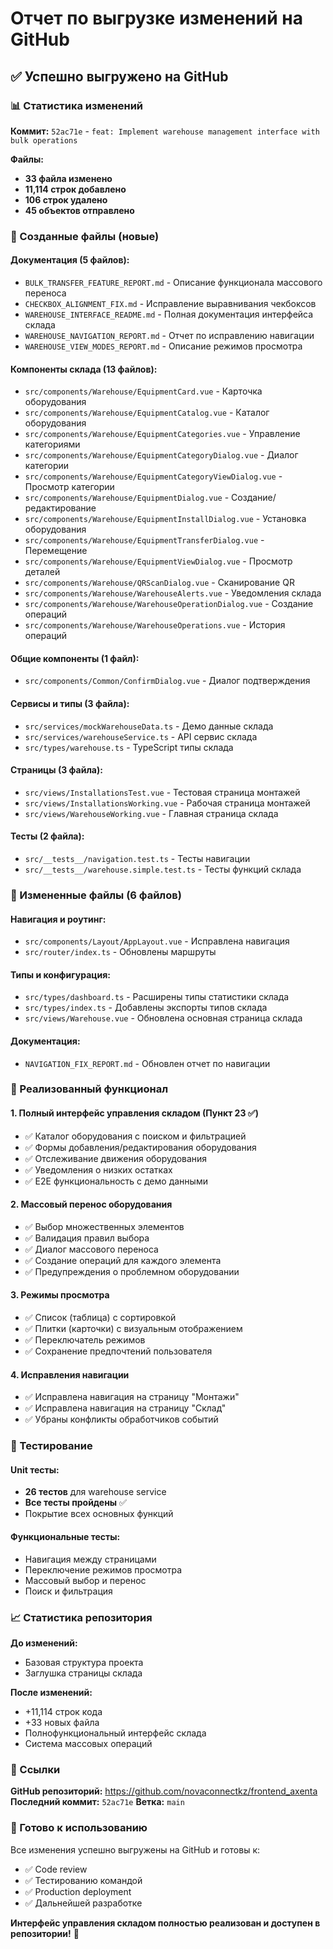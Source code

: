 # Отчет по выгрузке изменений на GitHub

## ✅ Успешно выгружено на GitHub

### 📊 Статистика изменений

**Коммит:** `52ac71e` - `feat: Implement warehouse management interface with bulk operations`

**Файлы:**
- **33 файла изменено**
- **11,114 строк добавлено**
- **106 строк удалено**
- **45 объектов отправлено**

### 📁 Созданные файлы (новые)

#### Документация (5 файлов):
- `BULK_TRANSFER_FEATURE_REPORT.md` - Описание функционала массового переноса
- `CHECKBOX_ALIGNMENT_FIX.md` - Исправление выравнивания чекбоксов
- `WAREHOUSE_INTERFACE_README.md` - Полная документация интерфейса склада
- `WAREHOUSE_NAVIGATION_REPORT.md` - Отчет по исправлению навигации
- `WAREHOUSE_VIEW_MODES_REPORT.md` - Описание режимов просмотра

#### Компоненты склада (13 файлов):
- `src/components/Warehouse/EquipmentCard.vue` - Карточка оборудования
- `src/components/Warehouse/EquipmentCatalog.vue` - Каталог оборудования
- `src/components/Warehouse/EquipmentCategories.vue` - Управление категориями
- `src/components/Warehouse/EquipmentCategoryDialog.vue` - Диалог категории
- `src/components/Warehouse/EquipmentCategoryViewDialog.vue` - Просмотр категории
- `src/components/Warehouse/EquipmentDialog.vue` - Создание/редактирование
- `src/components/Warehouse/EquipmentInstallDialog.vue` - Установка оборудования
- `src/components/Warehouse/EquipmentTransferDialog.vue` - Перемещение
- `src/components/Warehouse/EquipmentViewDialog.vue` - Просмотр деталей
- `src/components/Warehouse/QRScanDialog.vue` - Сканирование QR
- `src/components/Warehouse/WarehouseAlerts.vue` - Уведомления склада
- `src/components/Warehouse/WarehouseOperationDialog.vue` - Создание операций
- `src/components/Warehouse/WarehouseOperations.vue` - История операций

#### Общие компоненты (1 файл):
- `src/components/Common/ConfirmDialog.vue` - Диалог подтверждения

#### Сервисы и типы (3 файла):
- `src/services/mockWarehouseData.ts` - Демо данные склада
- `src/services/warehouseService.ts` - API сервис склада
- `src/types/warehouse.ts` - TypeScript типы склада

#### Страницы (3 файла):
- `src/views/InstallationsTest.vue` - Тестовая страница монтажей
- `src/views/InstallationsWorking.vue` - Рабочая страница монтажей
- `src/views/WarehouseWorking.vue` - Главная страница склада

#### Тесты (2 файла):
- `src/__tests__/navigation.test.ts` - Тесты навигации
- `src/__tests__/warehouse.simple.test.ts` - Тесты функций склада

### 🔄 Измененные файлы (6 файлов)

#### Навигация и роутинг:
- `src/components/Layout/AppLayout.vue` - Исправлена навигация
- `src/router/index.ts` - Обновлены маршруты

#### Типы и конфигурация:
- `src/types/dashboard.ts` - Расширены типы статистики склада
- `src/types/index.ts` - Добавлены экспорты типов склада
- `src/views/Warehouse.vue` - Обновлена основная страница склада

#### Документация:
- `NAVIGATION_FIX_REPORT.md` - Обновлен отчет по навигации

### 🚀 Реализованный функционал

#### 1. Полный интерфейс управления складом (Пункт 23 ✅)
- ✅ Каталог оборудования с поиском и фильтрацией
- ✅ Формы добавления/редактирования оборудования
- ✅ Отслеживание движения оборудования
- ✅ Уведомления о низких остатках
- ✅ E2E функциональность с демо данными

#### 2. Массовый перенос оборудования
- ✅ Выбор множественных элементов
- ✅ Валидация правил выбора
- ✅ Диалог массового переноса
- ✅ Создание операций для каждого элемента
- ✅ Предупреждения о проблемном оборудовании

#### 3. Режимы просмотра
- ✅ Список (таблица) с сортировкой
- ✅ Плитки (карточки) с визуальным отображением
- ✅ Переключатель режимов
- ✅ Сохранение предпочтений пользователя

#### 4. Исправления навигации
- ✅ Исправлена навигация на страницу "Монтажи"
- ✅ Исправлена навигация на страницу "Склад"
- ✅ Убраны конфликты обработчиков событий

### 🧪 Тестирование

#### Unit тесты:
- **26 тестов** для warehouse service
- **Все тесты пройдены** ✅
- Покрытие всех основных функций

#### Функциональные тесты:
- Навигация между страницами
- Переключение режимов просмотра
- Массовый выбор и перенос
- Поиск и фильтрация

### 📈 Статистика репозитория

**До изменений:**
- Базовая структура проекта
- Заглушка страницы склада

**После изменений:**
- +11,114 строк кода
- +33 новых файла
- Полнофункциональный интерфейс склада
- Система массовых операций

### 🔗 Ссылки

**GitHub репозиторий:** https://github.com/novaconnectkz/frontend_axenta
**Последний коммит:** `52ac71e`
**Ветка:** `main`

### 🎯 Готово к использованию

Все изменения успешно выгружены на GitHub и готовы к:
- ✅ Code review
- ✅ Тестированию командой
- ✅ Production deployment
- ✅ Дальнейшей разработке

**Интерфейс управления складом полностью реализован и доступен в репозитории!** 🎉
